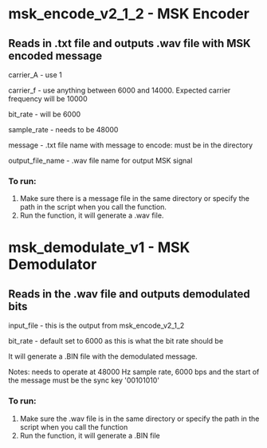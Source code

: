# msk_encode_v2_1_2 - MSK Encoder
## Reads in .txt file and outputs .wav file with MSK encoded message

carrier_A - use 1

carrier_f - use anything between 6000 and 14000. Expected carrier frequency will be 10000

bit_rate - will be 6000

sample_rate - needs to be 48000

message - .txt file name with message to encode: must be in the directory

output_file_name - .wav file name for output MSK signal

### To run:
1. Make sure there is a message file in the same directory or specify the path in the script when you call the function.
2. Run the function, it will generate a .wav file.


# msk_demodulate_v1 - MSK Demodulator
## Reads in the .wav file and outputs demodulated bits

input_file - this is the output from msk_encode_v2_1_2

bit_rate - default set to 6000 as this is what the bit rate should be

It will generate a .BIN file with the demodulated message.

Notes: needs to operate at 48000 Hz sample rate, 6000 bps and the start of the message must be the sync key '00101010'

### To run:
1. Make sure the .wav file is in the same directory or specify the path in the script when you call the function
2. Run the function, it will generate a .BIN file
